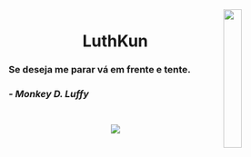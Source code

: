 <img src="https://i.imgur.com/Np65k86.png" width="25%" align="right">
<h1 align="center">LuthKun</h1>
<h3>Se deseja me parar vá em frente e tente.<brr><h5> - Monkey D. Luffy </h5></h3>
<br>
<div align="center"><img src="https://discord.c99.nl/widget/theme-3/278723465706602496.png" /> </div>
